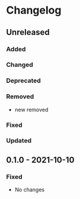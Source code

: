 # Changelog

## Unreleased

### Added

### Changed

### Deprecated

### Removed

- new removed

### Fixed

### Updated

## 0.1.0 - 2021-10-10

### Fixed

- No changes
